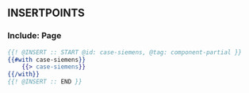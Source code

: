 
## INSERTPOINTS

### Include: Page

``` hbs
{{! @INSERT :: START @id: case-siemens, @tag: component-partial }}
{{#with case-siemens}}
	{{> case-siemens}}
{{/with}}
{{! @INSERT :: END }}
```
